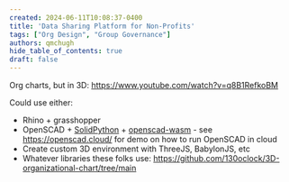 ```yaml
---
created: 2024-06-11T10:08:37-0400
title: 'Data Sharing Platform for Non-Profits'
tags: ["Org Design", "Group Governance"]
authors: qmchugh
hide_table_of_contents: true
draft: false
---
```


Org charts, but in 3D: https://www.youtube.com/watch?v=q8B1RefkoBM

Could use either:
- Rhino + grasshopper
- OpenSCAD + [SolidPython](https://github.com/SolidCode/SolidPython) + [openscad-wasm](https://github.com/openscad/openscad-wasm) - see https://openscad.cloud/ for demo on how to run OpenSCAD in cloud
- Create custom 3D environment with ThreeJS, BabylonJS, etc
- Whatever libraries these folks use: https://github.com/130oclock/3D-organizational-chart/tree/main 